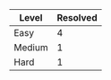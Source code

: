 
| Level  | Resolved |
|--------|----------|
| Easy   | 4        |
| Medium | 1        |
| Hard   | 1        |
